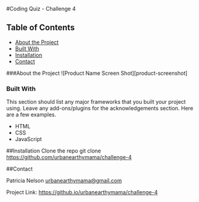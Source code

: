 #Coding Quiz - Challenge 4
<!-- TABLE OF CONTENTS -->
## Table of Contents

* [About the Project](#about-the-project)
* [Built With](#built-with)
* [Installation](#installation)
* [Contact](#contact)


###About the Project
![Product Name Screen Shot][product-screenshot]

### Built With
This section should list any major frameworks that you built your project using. Leave any add-ons/plugins for the acknowledgements section. Here are a few examples.

* HTML
* CSS
* JavaScript

##Installation
Clone the repo
git clone https://github.com/urbanearthymama/challenge-4

##Contact

Patricia Nelson urbanearthymama@gmail.com

Project Link: https://github.io/urbanearthymama/challenge-4